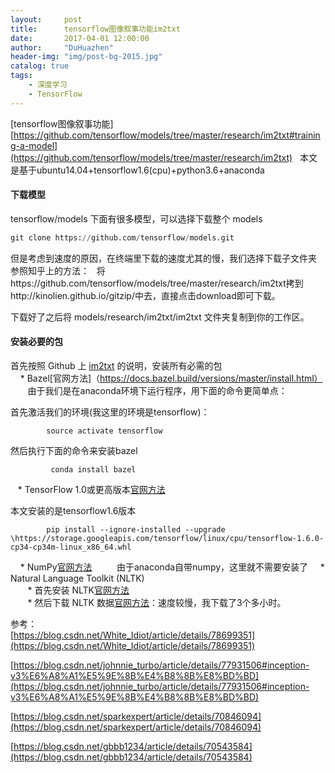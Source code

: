 ```yaml
---
layout:     post
title:      tensorflow图像叙事功能im2txt
date:       2017-04-01 12:00:00
author:     "DuHuazhen"
header-img: "img/post-bg-2015.jpg"
catalog: true
tags:
    - 深度学习
    - TensorFlow
---
```

[tensorflow图像叙事功能][https://github.com/tensorflow/models/tree/master/research/im2txt#training-a-model](https://github.com/tensorflow/models/tree/master/research/im2txt)  
本文是基于ubuntu14.04+tensorflow1.6(cpu)+python3.6+anaconda

#### 下载模型
tensorflow/models 下面有很多模型，可以选择下载整个 models
``` python
git clone https://github.com/tensorflow/models.git
``` 
但是考虑到速度的原因，在终端里下载的速度尤其的慢，我们选择下载子文件夹
参照知乎上的方法：  
将https://github.com/tensorflow/models/tree/master/research/im2txt拷到http://kinolien.github.io/gitzip/中去，直接点击download即可下载。


下载好了之后将 models/research/im2txt/im2txt 文件夹复制到你的工作区。

#### 安装必要的包
首先按照 Github 上 [im2txt](https://github.com/tensorflow/models/tree/master/research/im2txt) 的说明，安装所有必需的包  
     * Bazel[官网方法]（https://docs.bazel.build/versions/master/install.html）
        由于我们是在anaconda环境下运行程序，用下面的命令更简单点：  

首先激活我们的环境(我这里的环境是tensorflow)：
```pyhon
        source activate tensorflow
 ```
然后执行下面的命令来安装bazel  
```pyhon
         conda install bazel
 ```
     * TensorFlow 1.0或更高版本[官网方法](https://www.tensorflow.org/install/)  

本文安装的是tensorflow1.6版本  
```pyhon
        pip install --ignore-installed --upgrade \https://storage.googleapis.com/tensorflow/linux/cpu/tensorflow-1.6.0-cp34-cp34m-linux_x86_64.whl
```
     * NumPy[官网方法](https://www.scipy.org/install.html)  
        由于anaconda自带numpy，这里就不需要安装了
     * Natural Language Toolkit (NLTK)  
        * 首先安装 NLTK[官网方法](http://www.nltk.org/install.html)   
        * 然后下载 NLTK 数据[官网方法](http://www.nltk.org/data.html)：速度较慢，我下载了3个多小时。





参考：  
  [https://blog.csdn.net/White_Idiot/article/details/78699351](https://blog.csdn.net/White_Idiot/article/details/78699351) 
  
  [https://blog.csdn.net/johnnie_turbo/article/details/77931506#inception-v3%E6%A8%A1%E5%9E%8B%E4%B8%8B%E8%BD%BD](https://blog.csdn.net/johnnie_turbo/article/details/77931506#inception-v3%E6%A8%A1%E5%9E%8B%E4%B8%8B%E8%BD%BD)   
  
  [https://blog.csdn.net/sparkexpert/article/details/70846094](https://blog.csdn.net/sparkexpert/article/details/70846094) 
  
  [https://blog.csdn.net/gbbb1234/article/details/70543584](https://blog.csdn.net/gbbb1234/article/details/70543584)
